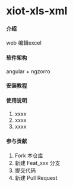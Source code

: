 # xiot-xls-xml

#### 介绍
web 编辑excel
#### 软件架构
angular + ngzorro


#### 安装教程



#### 使用说明

1.  xxxx
2.  xxxx
3.  xxxx

#### 参与贡献

1.  Fork 本仓库
2.  新建 Feat_xxx 分支
3.  提交代码
4.  新建 Pull Request

